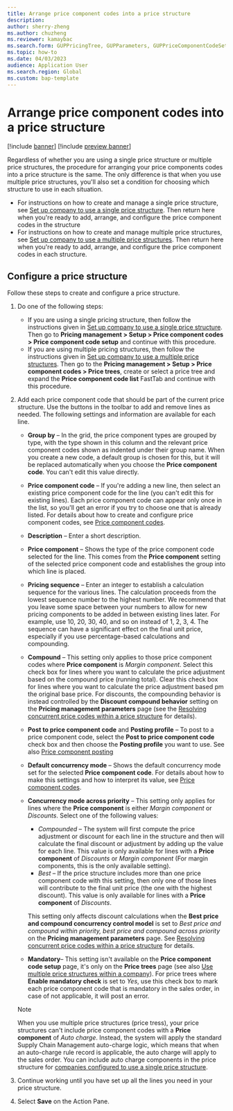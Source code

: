 ```yaml
---
title: Arrange price component codes into a price structure
description:
author: sherry-zheng
ms.author: chuzheng
ms.reviewer: kamaybac
ms.search.form: GUPPricingTree, GUPParameters, GUPPriceComponentCodeSetup
ms.topic: how-to
ms.date: 04/03/2023
audience: Application User
ms.search.region: Global
ms.custom: bap-template
---
```


# Arrange price component codes into a price structure

[!include [banner](../includes/banner.md)]
[!include [preview banner](../includes/preview-banner.md)]
<!-- KFM: Preview until further notice -->

Regardless of whether you are using a single price structure or multiple price structures, the procedure for arranging your price components codes into a price structure is the same. The only difference is that when you use multiple price structures, you'll also set a condition for choosing which structure to use in each situation.

- For instructions on how to create and manage a single price structure, see [Set up company to use a single price structure](price-structure-single.md). Then return here when you're ready to add, arrange, and configure the price component codes in the structure
- For instructions on how to create and manage multiple price structures, see [Set up company to use a multiple price structures](price-structure-multiple.md). Then return here when you're ready to add, arrange, and configure the price component codes in each structure.

## Configure a price structure

Follow these steps to create and configure a price structure.

1. Do one of the following steps:
    - If you are using a single pricing structure, then follow the instructions given in [Set up company to use a single price structure](price-structure-single.md). Then go to **Pricing management \> Setup \> Price component codes \> Price component code setup** and continue with this procedure.
    - If you are using multiple pricing structures, then follow the instructions given in [Set up company to use a multiple price structures](price-structure-multiple.md). Then go to the **Pricing management \> Setup \> Price component codes \> Price trees**, create or select a price tree and expand the **Price component code list** FastTab and continue with this procedure.

1. Add each price component code that should be part of the current price structure. Use the buttons in the toolbar to add and remove lines as needed. The following settings and information are available for each line.

    - **Group by** – In the grid, the price component types are grouped by type, with the type shown in this column and the relevant price component codes shown as indented under their group name. When you create a new code, a default group is chosen for this, but it will be replaced automatically when you choose the **Price component code**. You can't edit this value directly.
    - **Price component code** – If you're adding a new line, then select an existing price component code for the line (you can't edit this for existing lines). Each price component code can appear only once in the list, so you'll get an error if you try to choose one that is already listed. For details about how to create and configure price component codes, see [Price component codes](price-component-code.md).
    - **Description** – Enter a short description.
    - **Price component** – Shows the type of the price component code selected for the line. This comes from the **Price component** setting of the selected price component code and establishes the group into which line is placed.
    - **Pricing sequence** – Enter an integer to establish a calculation sequence for the various lines. The calculation proceeds from the lowest sequence number to the highest number. We recommend that you leave some space between your numbers to allow for new pricing components to be added in between existing lines later. For example, use 10, 20, 30, 40, and so on instead of 1, 2, 3, 4. The sequence can have a significant effect on the final unit price, especially if you use percentage-based calculations and compounding.
    - **Compound** – This setting only applies to those price component codes where **Price component** is *Margin component*. Select this check box for lines where you want to calculate the price adjustment based on the compound price (running total). Clear this check box for lines where you want to calculate the price adjustment based pm the original base price. For discounts, the compounding behavior is instead controlled by the **Discount compound behavior** setting on the **Pricing management parameters** page (see the [Resolving concurrent price codes within a price structure](price-structure-concurrence.md) for details).
    - **Post to price component code** and **Posting profile** – To post to a price component code, select the **Post to price component code** check box and then choose the **Posting profile** you want to use. See also [Price component posting](price-component-posting.md) <!-- KFM: OK, but what does this actually do? How does it affect my price? What happens when I don't check this? -->
    - **Default concurrency mode** – Shows the default concurrency mode set for the selected **Price component code**. For details about how to make this settings and how to interpret its value, see [Price component codes](price-component-code.md).
    - **Concurrency mode across priority** – This setting only applies for lines where the **Price component** is either *Margin component* or *Discounts*. Select one of the following values:
        - *Compounded* – The system will first compute the price adjustment or discount for each line in the structure and then will calculate the final discount or adjustment by adding up the value for each line. This value is only available for lines with a **Price component** of *Discounts* or *Margin component* (For margin components, this is the only available setting).
        - *Best* – If the price structure includes more than one price component code with this setting, then  only one of those lines will contribute to the final unit price (the one with the highest discount).  This value is only available for lines with a **Price component** of *Discounts*.

        This setting only affects discount calculations when the **Best price and compound concurrency control model** is set to *Best price and compound within priority, best price and compound across priority* on the **Pricing management parameters** page. See [Resolving concurrent price codes within a price structure](price-structure-concurrence.md) for details.

    - **Mandatory**– This setting isn't available on the **Price component code setup** page, it's only on the **Price trees** page (see also [Use multiple price structures within a company](price-structure-multiple.md)). For price trees where **Enable mandatory check** is set to *Yes*, use this check box to mark each price component code that is mandatory in the sales order, in case of not applicable, it will post an error. <!--KFM: This isn't clear. What do we mean by price component code to be mandatory in an order? What happens if it isn't there? Does the error mentioned here only occur when setting up the price tree? -->

    > [!NOTE]
    > When you use multiple price structures (price tress), your price structures can't include price component codes with a **Price component** of *Auto charge*. Instead, the system will apply the standard Supply Chain Management auto-charge logic, which means that when an auto-charge rule record is applicable, the auto charge will apply to the sales order. You can include auto charge components in the price structure for [companies configured to use a single price structure](price-structure-single.md).

1. Continue working until you have set up all the lines you need in your price structure.

1. Select **Save** on the Action Pane.
